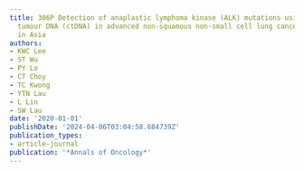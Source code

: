 ```yaml
---
title: 306P Detection of anaplastic lymphoma kinase (ALK) mutations using circulating
  tumour DNA (ctDNA) in advanced non-squamous non-small cell lung cancer (non-Sq-NSCLC)
  in Asia
authors:
- KWC Lee
- ST Wu
- PY Lo
- CT Choy
- TC Kwong
- YTN Lau
- L Lin
- SW Lau
date: '2020-01-01'
publishDate: '2024-04-06T03:04:58.684739Z'
publication_types:
- article-journal
publication: '*Annals of Oncology*'
---
```

